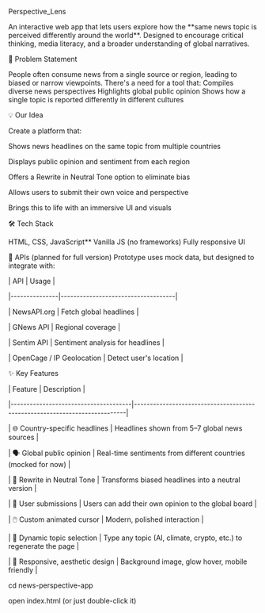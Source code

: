 Perspective_Lens

An interactive web app that lets users explore how the \*\*same news topic is perceived differently around the world\*\*. Designed to encourage critical thinking, media literacy, and a broader understanding of global narratives.

📌 Problem Statement

People often consume news from a single source or region, leading to biased or narrow viewpoints. There's a need for a tool that:
Compiles diverse news perspectives
Highlights global public opinion
Shows how a single topic is reported differently in different cultures

💡 Our Idea

Create a platform that:

Shows news headlines on the same topic from multiple countries

Displays public opinion and sentiment from each region

Offers a Rewrite in Neutral Tone option to eliminate bias

Allows users to submit their own voice and perspective

Brings this to life with an immersive UI and visuals


🛠️ Tech Stack

HTML, CSS, JavaScript\*\*
Vanilla JS (no frameworks)
Fully responsive UI

🔗 APIs (planned for full version)
Prototype uses mock data, but designed to integrate with:



| API           | Usage                              |

|---------------|------------------------------------|

| NewsAPI.org   | Fetch global headlines             |

| GNews API     | Regional coverage                  |

| Sentim API    | Sentiment analysis for headlines   |

| OpenCage / IP Geolocation | Detect user's location |


✨ Key Features

| Feature                               | Description                                                               |

|--------------------------------------|---------------------------------------------------------------------------|

| 🌐 Country-specific headlines         | Headlines shown from 5–7 global news sources                              |

| 🗣️ Global public opinion              | Real-time sentiments from different countries (mocked for now)            |

| 🔄 Rewrite in Neutral Tone           | Transforms biased headlines into a neutral version                        |

| 📝 User submissions                   | Users can add their own opinion to the global board                       |

| 🖱️ Custom animated cursor            | Modern, polished interaction                                              |

| 🧩 Dynamic topic selection            | Type any topic (AI, climate, crypto, etc.) to regenerate the page         |

| 🎨 Responsive, aesthetic design       | Background image, glow hover, mobile friendly                             |





cd news-perspective-app

open index.html (or just double-click it)



